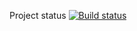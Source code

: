 Project status 
[![Build status](https://ci.appveyor.com/api/projects/status/nrxbj5qaglj9vss8?svg=true)](https://ci.appveyor.com/project/Oksana-Petrova/hw-restci)